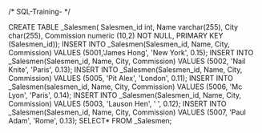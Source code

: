 /* SQL-Training- */

CREATE TABLE _Salesmen(
Salesmen_id int, Name varchar(255),
City char(255), Commission numeric (10,2) NOT NULL,
PRIMARY KEY (Salesmen_id)); 
INSERT INTO _Salesmen(Salesmen_id, Name, City, Commission)
VALUES (5001,'James Hong', 'New York', 0.15); 
INSERT INTO _Salesmen(Salesmen_id, Name, City, Commission)
VALUES (5002, 'Nail Knite', 'Paris', 0.13); 
INSERT INTO _Salesmen(Salesmen_id, Name, City, Commission)
VALUES (5005, 'Pit Alex', 'London', 0.11);
INSERT INTO _Salesmen(salesmen_id, Name, City, Commission)
VALUES (5006, 'Mc Lyon', 'Paris', 0.14);
INSERT INTO _Salesmen(Salesmen_id, Name, City, Commission)
VALUES (5003, 'Lauson Hen', '   ', 0.12); 
INSERT INTO _Salesmen(Salesmen_id, Name, City, Commission)
VALUES (5007, 'Paul Adam', 'Rome', 0.13); 
SELECT* FROM _Salesmen;
